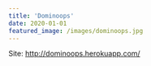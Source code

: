 ```yaml
---
title: 'Dominoops'
date: 2020-01-01
featured_image: /images/dominoops.jpg
---
```


Site: <http://dominoops.herokuapp.com/>